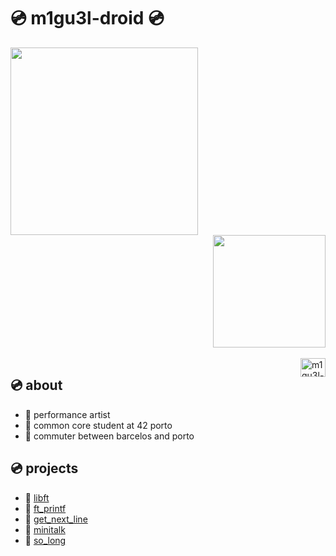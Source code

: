 # 💿 m1gu3l-droid 💿

<div id="header" align="left">
  <img src="https://media.giphy.com/media/ekBL4SQQBkwWhFIHrY/giphy.gif" width="300"/>
<div align="right">
  <a href="https://github.com/m1gu3l-droid"></a>
  <img height="180em" src="https://github-readme-stats.vercel.app/api?username=m1gu3l-droid&show_icons=true&theme=dark&include_all_commits=true&count_private=true"/>
<!--  <img height="180em" src="https://github-readme-stats.vercel.app/api/top-langs/?username=m1gu3l-droid&layout=compact&langs_count=7&theme=dark"/> -->
</div> 
<div style="display: inline_block"><br>  
  <img align="right" alt="m1gu3l-droid-C" height="30" width="40" src="https://cdn.jsdelivr.net/gh/devicons/devicon/icons/c/c-original.svg" />
</div>

## 💿 about
- 💾 performance artist 
- 💾 common core student at 42 porto
- 💾 commuter between barcelos and porto


## 💿 projects
- 💾 [libft](https://github.com/m1gu3l-droid/libft)
- 💾 [ft_printf](https://github.com/m1gu3l-droid/ft_printf)
- 💾 [get_next_line](https://github.com/m1gu3l-droid/get_next_line)
- 💾 [minitalk](https://github.com/m1gu3l-droid/minitalk)
- 💾 [so_long](https://github.com/m1gu3l-droid/so_long)


<!--
<div id="header" align="left">
  <img src="https://media.giphy.com/media/UDvlM48DtAoo0/giphy.gif" width="300"/>
</div>
-->
<!--
**m1gu3l-droid/m1gu3l-droid** is a ✨ _special_ ✨ repository because its `README.md` (this file) appears on your GitHub profile.

Here are some ideas to get you started:

- 🔭 I’m currently working on ...
- 🌱 I’m currently learning ...
- 👯 I’m looking to collaborate on ...
- 🤔 I’m looking for help with ...
- 💬 Ask me about ...
- 📫 How to reach me: ...
- 😄 Pronouns: ...
- ⚡ Fun fact: ...
-->
